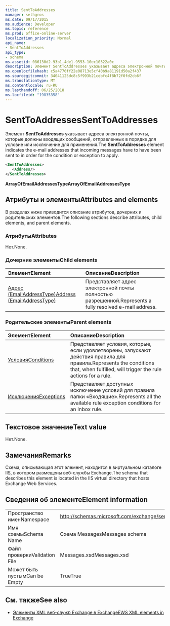 ```yaml
---
title: SentToAddresses
manager: sethgros
ms.date: 09/17/2015
ms.audience: Developer
ms.topic: reference
ms.prod: office-online-server
localization_priority: Normal
api_name:
- SentToAddresses
api_type:
- schema
ms.assetid: 086130d2-93b1-4de1-9553-10ec10322a0c
description: Элемент SentToAddresses указывает адреса электронной почты, которые должны входящих сообщений, отправленных в порядке для условие или исключение для применения.
ms.openlocfilehash: c5a4770ff22e08713e5cf40b9a81191d50a2f437
ms.sourcegitcommit: 34041125dc8c5f993b21cebfc4f8b72f0fd2cb6f
ms.translationtype: MT
ms.contentlocale: ru-RU
ms.lasthandoff: 06/25/2018
ms.locfileid: "19835358"
---
```

# <a name="senttoaddresses"></a><span data-ttu-id="52a0c-103">SentToAddresses</span><span class="sxs-lookup"><span data-stu-id="52a0c-103">SentToAddresses</span></span>

<span data-ttu-id="52a0c-104">Элемент **SentToAddresses** указывает адреса электронной почты, которые должны входящих сообщений, отправленных в порядке для условие или исключение для применения.</span><span class="sxs-lookup"><span data-stu-id="52a0c-104">The **SentToAddresses** element indicates the e-mail addresses that incoming messages have to have been sent to in order for the condition or exception to apply.</span></span> 
  
```XML
<SentToAddresses>
   <Address/>
</SentToAddresses>
```

 <span data-ttu-id="52a0c-105">**ArrayOfEmailAddressesType**</span><span class="sxs-lookup"><span data-stu-id="52a0c-105">**ArrayOfEmailAddressesType**</span></span>
## <a name="attributes-and-elements"></a><span data-ttu-id="52a0c-106">Атрибуты и элементы</span><span class="sxs-lookup"><span data-stu-id="52a0c-106">Attributes and elements</span></span>

<span data-ttu-id="52a0c-107">В разделах ниже приводится описание атрибутов, дочерних и родительских элементов.</span><span class="sxs-lookup"><span data-stu-id="52a0c-107">The following sections describe attributes, child elements, and parent elements.</span></span>
  
### <a name="attributes"></a><span data-ttu-id="52a0c-108">Атрибуты</span><span class="sxs-lookup"><span data-stu-id="52a0c-108">Attributes</span></span>

<span data-ttu-id="52a0c-109">Нет.</span><span class="sxs-lookup"><span data-stu-id="52a0c-109">None.</span></span>
  
### <a name="child-elements"></a><span data-ttu-id="52a0c-110">Дочерние элементы</span><span class="sxs-lookup"><span data-stu-id="52a0c-110">Child elements</span></span>

|<span data-ttu-id="52a0c-111">**Элемент**</span><span class="sxs-lookup"><span data-stu-id="52a0c-111">**Element**</span></span>|<span data-ttu-id="52a0c-112">**Описание**</span><span class="sxs-lookup"><span data-stu-id="52a0c-112">**Description**</span></span>|
|:-----|:-----|
|[<span data-ttu-id="52a0c-113">Адрес (EmailAddressType)</span><span class="sxs-lookup"><span data-stu-id="52a0c-113">Address (EmailAddressType)</span></span>](address-emailaddresstype.md) <br/> |<span data-ttu-id="52a0c-114">Представляет адрес электронной почты полностью разрешенной.</span><span class="sxs-lookup"><span data-stu-id="52a0c-114">Represents a fully resolved e-mail address.</span></span>  <br/> |
   
### <a name="parent-elements"></a><span data-ttu-id="52a0c-115">Родительские элементы</span><span class="sxs-lookup"><span data-stu-id="52a0c-115">Parent elements</span></span>

|<span data-ttu-id="52a0c-116">**Элемент**</span><span class="sxs-lookup"><span data-stu-id="52a0c-116">**Element**</span></span>|<span data-ttu-id="52a0c-117">**Описание**</span><span class="sxs-lookup"><span data-stu-id="52a0c-117">**Description**</span></span>|
|:-----|:-----|
|[<span data-ttu-id="52a0c-118">Условия</span><span class="sxs-lookup"><span data-stu-id="52a0c-118">Conditions</span></span>](conditions.md) <br/> |<span data-ttu-id="52a0c-119">Представляет условия, которые, если удовлетворены, запускают действия правила для правила.</span><span class="sxs-lookup"><span data-stu-id="52a0c-119">Represents the conditions that, when fulfilled, will trigger the rule actions for a rule.</span></span>  <br/> |
|[<span data-ttu-id="52a0c-120">Исключения</span><span class="sxs-lookup"><span data-stu-id="52a0c-120">Exceptions</span></span>](exceptions.md) <br/> |<span data-ttu-id="52a0c-121">Представляет доступных исключение условий для правила папки «Входящие».</span><span class="sxs-lookup"><span data-stu-id="52a0c-121">Represents all the available rule exception conditions for an Inbox rule.</span></span>  <br/> |
   
## <a name="text-value"></a><span data-ttu-id="52a0c-122">Текстовое значение</span><span class="sxs-lookup"><span data-stu-id="52a0c-122">Text value</span></span>

<span data-ttu-id="52a0c-123">Нет.</span><span class="sxs-lookup"><span data-stu-id="52a0c-123">None.</span></span>
  
## <a name="remarks"></a><span data-ttu-id="52a0c-124">Замечания</span><span class="sxs-lookup"><span data-stu-id="52a0c-124">Remarks</span></span>

<span data-ttu-id="52a0c-125">Схема, описывающая этот элемент, находится в виртуальном каталоге IIS, в котором размещены веб-службы Exchange.</span><span class="sxs-lookup"><span data-stu-id="52a0c-125">The schema that describes this element is located in the IIS virtual directory that hosts Exchange Web Services.</span></span>
  
## <a name="element-information"></a><span data-ttu-id="52a0c-126">Сведения об элементе</span><span class="sxs-lookup"><span data-stu-id="52a0c-126">Element information</span></span>

|||
|:-----|:-----|
|<span data-ttu-id="52a0c-127">Пространство имен</span><span class="sxs-lookup"><span data-stu-id="52a0c-127">Namespace</span></span>  <br/> |http://schemas.microsoft.com/exchange/services/2006/messages  <br/> |
|<span data-ttu-id="52a0c-128">Имя схемы</span><span class="sxs-lookup"><span data-stu-id="52a0c-128">Schema Name</span></span>  <br/> |<span data-ttu-id="52a0c-129">Схема Messages</span><span class="sxs-lookup"><span data-stu-id="52a0c-129">Messages schema</span></span>  <br/> |
|<span data-ttu-id="52a0c-130">Файл проверки</span><span class="sxs-lookup"><span data-stu-id="52a0c-130">Validation File</span></span>  <br/> |<span data-ttu-id="52a0c-131">Messages.xsd</span><span class="sxs-lookup"><span data-stu-id="52a0c-131">Messages.xsd</span></span>  <br/> |
|<span data-ttu-id="52a0c-132">Может быть пустым</span><span class="sxs-lookup"><span data-stu-id="52a0c-132">Can be Empty</span></span>  <br/> |<span data-ttu-id="52a0c-133">True</span><span class="sxs-lookup"><span data-stu-id="52a0c-133">True</span></span>  <br/> |
   
## <a name="see-also"></a><span data-ttu-id="52a0c-134">См. также</span><span class="sxs-lookup"><span data-stu-id="52a0c-134">See also</span></span>



- [<span data-ttu-id="52a0c-135">Элементы XML веб-служб Exchange в Exchange</span><span class="sxs-lookup"><span data-stu-id="52a0c-135">EWS XML elements in Exchange</span></span>](ews-xml-elements-in-exchange.md)

